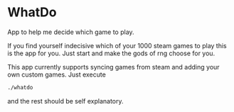 # WhatDo
App to help me decide which game to play.

If you find yourself indecisive which of your 1000 steam games
to play this is the app for you. Just start and make the gods of rng choose for you.

This app currently supports syncing games from steam and adding your own custom games.
Just execute
```bash
./whatdo
```
and the rest should be self explanatory.
